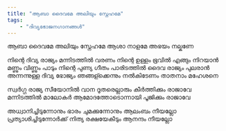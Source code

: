 ```yaml
---
title: "ആബാ ദൈവമേ അലിയും സ്നേഹമേ"
tags:
    - "ദിവ്യഭോജനഗാനങ്ങൾ"
---
```


ആബാ ദൈവമേ അലിയും സ്നേഹമേ
ആശാ നാളമേ അഭയം നല്കണേ 

നിന്റെ ദിവ്യ രാജ്യം മന്നിടത്തിൽ വരണം
നിന്റെ ഉള്ളം ഭൂവിൽ എങ്ങും നിറയാൻ
മണ്ണും വിണ്ണും പാടും നിന്റെ പുണ്യ ഗീതം
പാരിടത്തിൽ ദൈവ രാജ്യം പുലരാൻ 
അന്നന്നുള്ള ദിവ്യ ഭോജ്യം ഞങ്ങള്ക്കെന്നും നൽകിടേണം
താതനാം മഹേശനെ

സ്വർഗ്ഗ രാജ്യ സീയോനിൽ വാന ദൂതരെല്ലാരും
കീർത്തിക്കും രാജാവേ മന്നിടത്തിൽ മാലോകർ
ആമോദത്തോടൊന്നായി പൂജിക്കും രാജാവേ 

അധ്വാനിച്ചിടുന്നോനും ഭാരം ചുമക്കുന്നോനും
ആലംബം നീയല്ലോ
പ്രത്യാശിച്ചിടുന്നോർക്ക് നിത്യ രക്ഷയേകീടും
ആനന്ദം നീയല്ലോ
